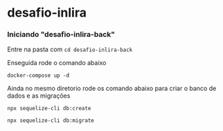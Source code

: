 # desafio-inlira

### Iniciando "desafio-inlira-back"

Entre na pasta com `cd desafio-inlira-back`

Enseguida rode o comando abaixo

`docker-compose up -d`

Ainda no mesmo diretorio rode os comando abaixo para criar o banco de dados e as migrações

`npx sequelize-cli db:create`

`npx sequelize-cli db:migrate`

